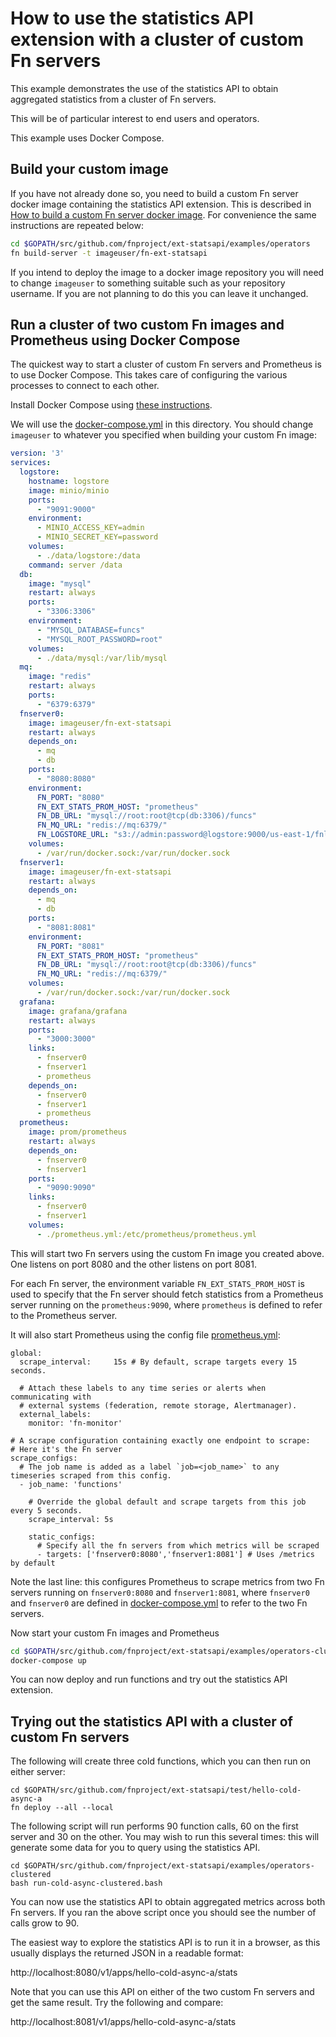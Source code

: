 # How to use the statistics API extension with a cluster of custom Fn servers

This example demonstrates the use of the statistics API to obtain aggregated statistics from a cluster of Fn servers.

This will be of particular interest to end users and operators.

This example uses Docker Compose.

## Build your custom image

If you have not already done so, you need to build a custom Fn server docker image containing the statistics API extension. 
This is described in  [How to build a custom Fn server docker image](../operators/README.md).
For convenience the same instructions are repeated below:

```sh
cd $GOPATH/src/github.com/fnproject/ext-statsapi/examples/operators
fn build-server -t imageuser/fn-ext-statsapi
```
If you intend to deploy the image to a docker image repository you will need to change `imageuser` to something suitable such as your repository username. If you are not planning to do this you can leave it unchanged.

## Run a cluster of two custom Fn images and Prometheus using Docker Compose

The quickest way to start a cluster of custom Fn servers and Prometheus is to use Docker Compose. 
This takes care of configuring the various processes to connect to each other.

Install Docker Compose using [these instructions](https://docs.docker.com/compose/install/). 

We will use the [docker-compose.yml](https://github.com/fnproject/ext-statsapi/blob/master/examples/operators-clustered/docker-compose.yml) in this directory.
You should change `imageuser` to whatever you specified when building your custom Fn image:

```yaml
version: '3'
services:
  logstore:
    hostname: logstore
    image: minio/minio
    ports:
      - "9091:9000"
    environment:
      - MINIO_ACCESS_KEY=admin
      - MINIO_SECRET_KEY=password
    volumes:
      - ./data/logstore:/data
    command: server /data
  db:
    image: "mysql"
    restart: always
    ports:
      - "3306:3306"
    environment:
      - "MYSQL_DATABASE=funcs"
      - "MYSQL_ROOT_PASSWORD=root"
    volumes:
      - ./data/mysql:/var/lib/mysql
  mq:
    image: "redis"
    restart: always
    ports:
      - "6379:6379"
  fnserver0:
    image: imageuser/fn-ext-statsapi
    restart: always
    depends_on:
      - mq
      - db
    ports:
      - "8080:8080"
    environment:
      FN_PORT: "8080"
      FN_EXT_STATS_PROM_HOST: "prometheus" 
      FN_DB_URL: "mysql://root:root@tcp(db:3306)/funcs"
      FN_MQ_URL: "redis://mq:6379/"
      FN_LOGSTORE_URL: "s3://admin:password@logstore:9000/us-east-1/fnlogs"
    volumes:
      - /var/run/docker.sock:/var/run/docker.sock
  fnserver1:
    image: imageuser/fn-ext-statsapi
    restart: always
    depends_on:
      - mq
      - db
    ports:
      - "8081:8081"
    environment:
      FN_PORT: "8081"
      FN_EXT_STATS_PROM_HOST: "prometheus" 
      FN_DB_URL: "mysql://root:root@tcp(db:3306)/funcs"
      FN_MQ_URL: "redis://mq:6379/"
    volumes:
      - /var/run/docker.sock:/var/run/docker.sock
  grafana:
    image: grafana/grafana
    restart: always
    ports:
      - "3000:3000"
    links:
      - fnserver0
      - fnserver1
      - prometheus
    depends_on:
      - fnserver0
      - fnserver1
      - prometheus
  prometheus:
    image: prom/prometheus
    restart: always
    depends_on:
      - fnserver0
      - fnserver1
    ports:
      - "9090:9090"
    links:
      - fnserver0
      - fnserver1
    volumes:
      - ./prometheus.yml:/etc/prometheus/prometheus.yml
```

This will start two Fn servers using the custom Fn image you created above. One listens on port 8080 and the other listens on port 8081.

For each Fn server, the environment variable `FN_EXT_STATS_PROM_HOST` is used to specify that the Fn server should fetch
statistics from a Prometheus server running on the `prometheus:9090`, where   `prometheus` is defined to refer to the Prometheus server.

It will also start Prometheus using the config file [prometheus.yml](https://github.com/fnproject/ext-statsapi/blob/master/examples/operators-clustered/prometheus.yml):
```
global:
  scrape_interval:     15s # By default, scrape targets every 15 seconds.

  # Attach these labels to any time series or alerts when communicating with
  # external systems (federation, remote storage, Alertmanager).
  external_labels:
    monitor: 'fn-monitor'

# A scrape configuration containing exactly one endpoint to scrape:
# Here it's the Fn server
scrape_configs:
  # The job name is added as a label `job=<job_name>` to any timeseries scraped from this config.
  - job_name: 'functions'

    # Override the global default and scrape targets from this job every 5 seconds.
    scrape_interval: 5s

    static_configs:
      # Specify all the fn servers from which metrics will be scraped
      - targets: ['fnserver0:8080','fnserver1:8081'] # Uses /metrics by default      
```
Note the last line: this configures Prometheus to scrape metrics from two Fn servers running on `fnserver0:8080` and `fnserver1:8081`, 
where `fnserver0` and `fnserver0` are defined in [docker-compose.yml](https://github.com/fnproject/ext-statsapi/blob/master/examples/operators-clustered/docker-compose.yml)
to refer to the two Fn servers.

Now start your custom Fn images and Prometheus

```sh
cd $GOPATH/src/github.com/fnproject/ext-statsapi/examples/operators-clustered
docker-compose up
```

You can now deploy and run functions and try out the statistics API extension.

## Trying out the statistics API with a cluster of custom Fn servers

The following will create three cold functions, which you can then run on either server:

```
cd $GOPATH/src/github.com/fnproject/ext-statsapi/test/hello-cold-async-a
fn deploy --all --local
```
The following script will run performs 90 function calls, 60 on the first server and 30 on the other. You may wish to run this several times: this will generate some data for you to query using the statistics API. 
```
cd $GOPATH/src/github.com/fnproject/ext-statsapi/examples/operators-clustered
bash run-cold-async-clustered.bash
```
You can now use the statistics API to obtain aggregated metrics across both Fn servers. If you ran the above script once you should see the number of calls grow to 90.  

The easiest way to explore the statistics API is to run it in a browser, as this usually displays the returned JSON in a readable format:

http://localhost:8080/v1/apps/hello-cold-async-a/stats

Note that you can use this API on either of the two custom Fn servers and get the same result. Try the following and compare:

http://localhost:8081/v1/apps/hello-cold-async-a/stats
